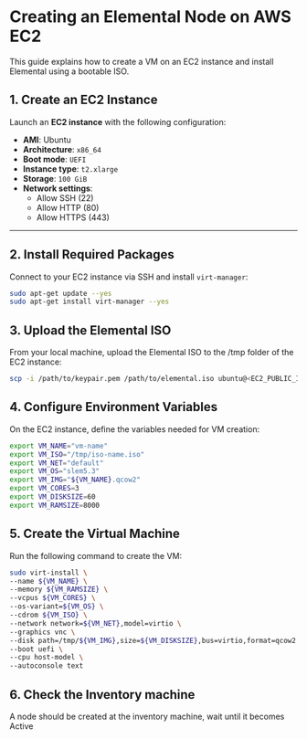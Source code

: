# Creating an Elemental Node on AWS EC2

This guide explains how to create a VM on an EC2 instance and install Elemental using a bootable ISO.  

## 1. Create an EC2 Instance
Launch an **EC2 instance** with the following configuration:
- **AMI**: Ubuntu
- **Architecture**: `x86_64`  
- **Boot mode**: `UEFI`  
- **Instance type**: `t2.xlarge`  
- **Storage**: `100 GiB`  
- **Network settings**:
  - Allow SSH (22)
  - Allow HTTP (80)
  - Allow HTTPS (443)
---

## 2. Install Required Packages
Connect to your EC2 instance via SSH and install `virt-manager`:

```bash
sudo apt-get update --yes
sudo apt-get install virt-manager --yes
```

## 3. Upload the Elemental ISO
From your local machine, upload the Elemental ISO to the /tmp folder of the EC2 instance:
```bash
scp -i /path/to/keypair.pem /path/to/elemental.iso ubuntu@<EC2_PUBLIC_IP>:/tmp/
```

## 4. Configure Environment Variables
On the EC2 instance, define the variables needed for VM creation:
```bash
export VM_NAME="vm-name"
export VM_ISO="/tmp/iso-name.iso"
export VM_NET="default"
export VM_OS="slem5.3"
export VM_IMG="${VM_NAME}.qcow2"
export VM_CORES=3
export VM_DISKSIZE=60
export VM_RAMSIZE=8000
```

## 5. Create the Virtual Machine
Run the following command to create the VM:
```bash
sudo virt-install \
--name ${VM_NAME} \
--memory ${VM_RAMSIZE} \
--vcpus ${VM_CORES} \
--os-variant=${VM_OS} \
--cdrom ${VM_ISO} \
--network network=${VM_NET},model=virtio \
--graphics vnc \
--disk path=/tmp/${VM_IMG},size=${VM_DISKSIZE},bus=virtio,format=qcow2 \
--boot uefi \
--cpu host-model \
--autoconsole text
```

## 6. Check the Inventory machine
A node should be created at the inventory machine, wait until it becomes Active
